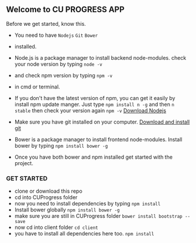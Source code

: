 ## Welcome to CU PROGRESS APP

Before we get started, know this.

- You need to have
`Nodejs`
`Git`
`Bower`
- installed.
- Node.js is a package manager to install backend node-modules. check your node version by typing 
`node -v` 
- and check npm version by typing 
`npm -v` 
- in cmd or terminal.
- If you don't have the latest version of npm, you can get it easily by install npm update manger. Just type
`npm install n -g` and then `n stable` then check your version again `npm -v`
[Download Nodejs](https://nodejs.org/en/)

- Make sure you have git installed on your computer.
[Download and install git](https://git-scm.com/downloads)
- Bower is a package manager to install frontend node-modules. Install bower by typing 
`npm install bower -g`

- Once you have both bower and npm installed get started with the project.

### GET STARTED
- clone or download this repo
- cd into CUProgress folder
- now you need to install dependencies by typing 
`npm install`
- Install bower globally
`npm install bower -g`
- make sure you are still in CUProgress folder
`bower install bootstrap --save`
- now cd into client folder
`cd client`
- you have to install all dependencies here too.
`npm install`
